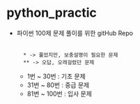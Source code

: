 # **python_practic**
- 파이썬 100제 문제 풀이를 위한 gitHub Repo
<br><br>

        * -> 풀었지만, 보충설명이 필요한 문제
        ** -> 오답, 오래걸렸던 문제

    -  1번 ~ 30번 : 기초 문제
    - 31번 ~  80번 : 중급 문제
    - 81번 ~ 100번 : 입사 문제

